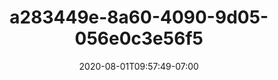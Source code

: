 ---
title: a283449e-8a60-4090-9d05-056e0c3e56f5
date: 2020-08-01T09:57:49-07:00
draft: false
location: Montana
img_url: https://d17enza3bfujl8.cloudfront.net/a283449e-8a60-4090-9d05-056e0c3e56f5.jpg
original_fn: ""
tags:
- Montana
- Kenai
- dogs
- on the road
- b&w

---
